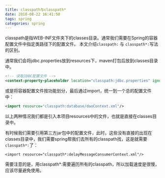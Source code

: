 ```yaml
---
title: classpath与classpath*
date: 2018-08-22 16:41:50
tags: spring
categories: spring
---
```


classpath是指WEB-INF文件夹下的classes目录。通常我们需要在Spring的容器配置文件中指定类路径下的配置文件。
本文介绍`classpath:` 与 `classpath*:`写法的区别。

<!-- more -->

通常我们会将jdbc.properties放到resources下，maven打包后放到classes目录中。
```xml
<!-- 读取JDBC配置文件 -->
<context:property-placeholder location="classpath:jdbc.properties" ignore-unresolvable="true"/>
```
或是将容器配置文件按功能划分，最后通过import，统一到一个总的配置文件中：
```xml
<import resource="classpath:database/daoContext.xml"/>
```
以上两种情况我们都是引入本项目resources中的文件，也就是直接在classes目录中。

有时候我们需要引用第三方jar包中的配置文件，此时，这些没有直接的出现在classes目录中，我们需要spring帮我们去所有的classpath找，这是就需要`classpath*:`了：
```
<import resource="classpath*:delayMessageConsumerContext.xml"/>
```

需要注意的是，用classpath*:需要遍历所有的classpath，所以加载速度是很慢，应该尽量避免使用。
